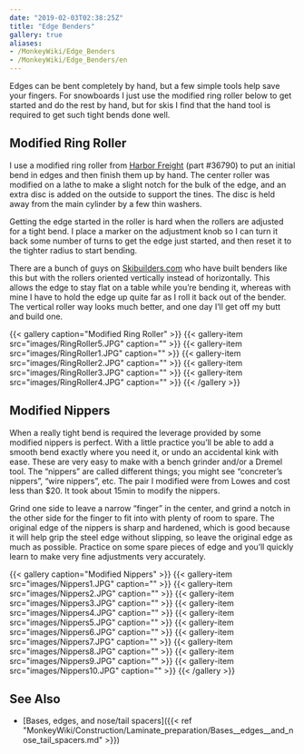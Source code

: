 ```yaml
---
date: "2019-02-03T02:38:25Z"
title: "Edge Benders"
gallery: true
aliases:
- /MonkeyWiki/Edge_Benders
- /MonkeyWiki/Edge_Benders/en
---
```

Edges can be bent completely by hand, but a few simple tools help save your fingers. For snowboards I just use the modified ring roller below to get started and do the rest by hand, but for skis I find that the hand tool is required to get such tight bends done well. 


## Modified Ring Roller 
I use a modified ring roller from [Harbor Freight](http://harborfreight.com) (part #36790) to put an initial bend in edges and then finish them up by hand. The center roller was modified on a lathe to make a slight notch for the bulk of the edge, and an extra disc is added on the outside to support the tines. The disc is held away from the main cylinder by a few thin washers. 

Getting the edge started in the roller is hard when the rollers are adjusted for a tight bend. I place a marker on the adjustment knob so I can turn it back some number of turns to get the edge just started, and then reset it to the tighter radius to start bending. 

There are a bunch of guys on [Skibuilders.com](http://skibuilders.com) who have built benders like this but with the rollers oriented vertically instead of horizontally. This allows the edge to stay flat on a table while you’re bending it, whereas with mine I have to hold the edge up quite far as I roll it back out of the bender. The vertical roller way looks much better, and one day I’ll get off my butt and build one.  

{{< gallery  caption="Modified Ring Roller" >}}
{{< gallery-item src="images/RingRoller5.JPG" caption="" >}}
{{< gallery-item src="images/RingRoller1.JPG" caption="" >}}
{{< gallery-item src="images/RingRoller2.JPG" caption="" >}}
{{< gallery-item src="images/RingRoller3.JPG" caption="" >}}
{{< gallery-item src="images/RingRoller4.JPG" caption="" >}}
{{< /gallery >}}



## Modified Nippers 
When a really tight bend is required the leverage provided by some modified nippers is perfect. With a little practice you’ll be able to add a smooth bend exactly where you need it, or undo an accidental kink with ease. These are very easy to make with a bench grinder and/or a Dremel tool. The “nippers” are called different things; you might see “concreter’s nippers”, “wire nippers”, etc. The pair I modified were from Lowes and cost less than $20. It took about 15min to modify the nippers.  

Grind one side to leave a narrow “finger” in the center, and grind a notch in the other side for the finger to fit into with plenty of room to spare. The original edge of the nippers is sharp and hardened, which is good because it will help grip the steel edge without slipping, so leave the original edge as much as possible. Practice on some spare pieces of edge and you’ll quickly learn to make very fine adjustments very accurately.  

{{< gallery  caption="Modified Nippers" >}}
{{< gallery-item src="images/Nippers1.JPG" caption="" >}}
{{< gallery-item src="images/Nippers2.JPG" caption="" >}}
{{< gallery-item src="images/Nippers3.JPG" caption="" >}}
{{< gallery-item src="images/Nippers4.JPG" caption="" >}}
{{< gallery-item src="images/Nippers5.JPG" caption="" >}}
{{< gallery-item src="images/Nippers6.JPG" caption="" >}}
{{< gallery-item src="images/Nippers7.JPG" caption="" >}}
{{< gallery-item src="images/Nippers8.JPG" caption="" >}}
{{< gallery-item src="images/Nippers9.JPG" caption="" >}}
{{< gallery-item src="images/Nippers10.JPG" caption="" >}}
{{< /gallery >}}



## See Also 
- [Bases, edges, and nose/tail spacers]({{< ref "MonkeyWiki/Construction/Laminate_preparation/Bases__edges__and_nose_tail_spacers.md" >}})




